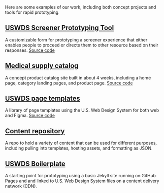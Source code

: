 Here are some examples of our work, including both concept projects and tools for rapid prototyping.

## [USWDS Screener Prototyping Tool](https://bixal.github.io/complaint-screener/)

A customizable form for prototyping a screener experience that either enables people to proceed or directs them to other resource based on their responses. [Source code](https://github.com/Bixal/complaint-screener)

## [Medical supply catalog](https://bixal.github.io/med-supply-cat/)

A concept product catalog site built in about 4 weeks, including a home page, category landing pages, and product page. [Source code](https://github.com/Bixal/med-supply-cat)

## [USWDS page templates](https://bixal.github.io/uswds-page-templates/)

A library of page templates using the U.S. Web Design System for both web and Figma. [Source code](https://github.com/Bixal/uswds-page-templates)

## [Content repository](https://github.com/Bixal/rrt-content)
A repo to hold a variety of content that can be used for different purposes, including pulling into templates, hosting assets, and formatting as JSON.

## [USWDS Boilerplate](https://github.com/Bixal/uswds-boilerplate)
A starting point for prototyping using a basic Jekyll site running on GitHub Pages and and linked to U.S. Web Design System files on a content delivery network (CDN).